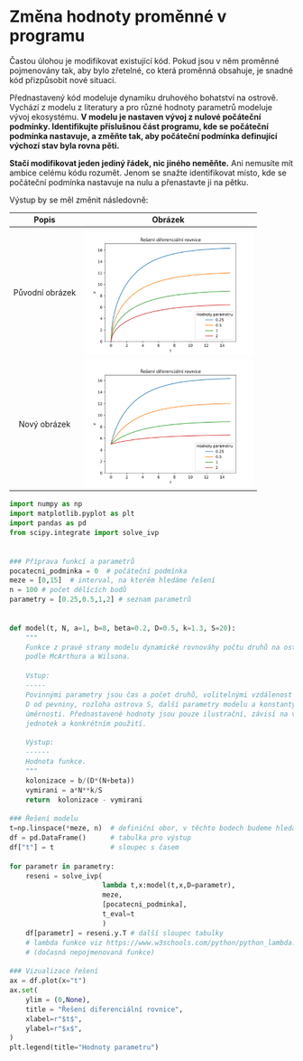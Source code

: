 # Změna hodnoty proměnné v programu

Častou úlohou je modifikovat existující kód. Pokud jsou v něm proměnné pojmenovány tak, aby bylo zřetelné, co která proměnná obsahuje, je snadné kód přizpůsobit nové situaci. 

Přednastavený kód modeluje dynamiku druhového bohatství na ostrově. Vychází z modelu z literatury a pro různé hodnoty parametrů modeluje vývoj ekosystému. **V modelu je nastaven vývoj z nulové počáteční podmínky. Identifikujte příslušnou část programu, kde se počáteční podmínka nastavuje, a změňte tak, aby počáteční podmínka definující výchozí stav byla rovna pěti.**

**Stačí modifikovat jeden jediný řádek, nic jiného neměňte.** Ani nemusíte mít ambice celému kódu rozumět. Jenom se snažte identifikovat místo, kde se počáteční podmínka nastavuje na nulu a přenastavte ji na pětku.

Výstup by se měl změnit následovně:

|Popis|Obrázek|
|:--:|:--:|
|Původní obrázek|<img src=https://raw.githubusercontent.com/robert-marik/moodle-python/main/AW-old.svg width=300>|
|Nový obrázek|<img src=https://raw.githubusercontent.com/robert-marik/moodle-python/main/AW-new.svg width=300>|

```python
import numpy as np
import matplotlib.pyplot as plt
import pandas as pd
from scipy.integrate import solve_ivp


### Příprava funkcí a parametrů
pocatecni_podminka = 0  # počáteční podmínka
meze = [0,15]  # interval, na kterém hledáme řešení
n = 100 # počet dělících bodů
parametry = [0.25,0.5,1,2] # seznam parametrů


def model(t, N, a=1, b=8, beta=0.2, D=0.5, k=1.3, S=20):
    """
    Funkce z pravé strany modelu dynamické rovnováhy počtu druhů na ostrovech, 
    podle McArthura a Wilsona. 
    
    Vstup:
    -----
    Povinnými parametry jsou čas a počet druhů, volitelnými vzdálenost 
    D od pevniny, rozloha ostrova S, další parametry modelu a konstanty 
    úměrnosti. Přednastavené hodnoty jsou pouze ilustrační, závisí na volbě
    jednotek a konkrétním použití.
    
    Výstup:
    ------
    Hodnota funkce.
    """
    kolonizace = b/(D*(N+beta))
    vymirani = a*N**k/S 
    return  kolonizace - vymirani 

### Řešení modelu
t=np.linspace(*meze, n)  # definiční obor, v těchto bodech budeme hledat řešení
df = pd.DataFrame()      # tabulka pro výstup
df["t"] = t              # sloupec s časem

for parametr in parametry:
    reseni = solve_ivp(
                       lambda t,x:model(t,x,D=parametr),
                       meze,
                       [pocatecni_podminka],
                       t_eval=t
                       )
    df[parametr] = reseni.y.T # další sloupec tabulky
    # lambda funkce viz https://www.w3schools.com/python/python_lambda.asp
    # (dočasná nepojmenovaná funkce)

### Vizualizace řešení
ax = df.plot(x="t")
ax.set(
    ylim = (0,None),
    title = "Řešení diferenciální rovnice",
    xlabel=r"$t$",
    ylabel=r"$x$",
)
plt.legend(title="Hodnoty parametru")
```
